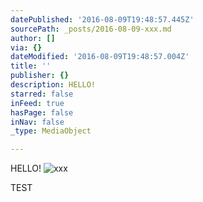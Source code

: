 ```yaml
---
datePublished: '2016-08-09T19:48:57.445Z'
sourcePath: _posts/2016-08-09-xxx.md
author: []
via: {}
dateModified: '2016-08-09T19:48:57.004Z'
title: ''
publisher: {}
description: HELLO!
starred: false
inFeed: true
hasPage: false
inNav: false
_type: MediaObject

---
```

HELLO!
![xxx](https://the-grid-user-content.s3-us-west-2.amazonaws.com/6cd01d2e-1b06-4bd5-91bc-77a96a87c749.jpg)

> 

TEST